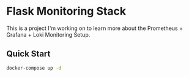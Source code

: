 # Flask Monitoring Stack
This is a project I'm working on to learn more about the Prometheus + Grafana + Loki Monitoring Setup.

## Quick Start
```bash
docker-compose up -d